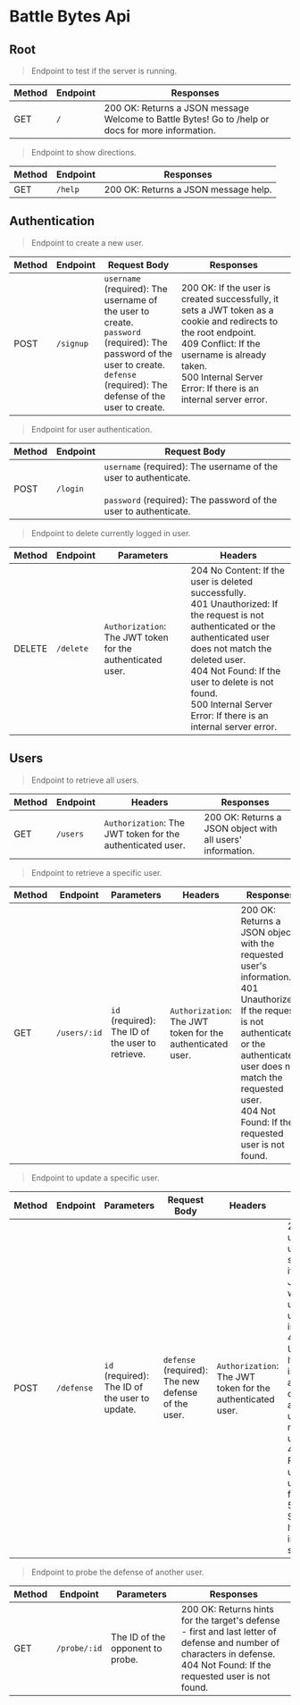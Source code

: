 # Battle Bytes Api

## Root

> Endpoint to test if the server is running.

| Method | Endpoint | Responses |
|--------|----------|-----------|
| GET | `/` | 200 OK: Returns a JSON message Welcome to Battle Bytes! Go to /help or docs for more information. |

> Endpoint to show directions.

| Method | Endpoint | Responses |
|--------|----------|------------|
| GET | `/help` | 200 OK: Returns a JSON message help. |

## Authentication
> Endpoint to create a new user.

| Method | Endpoint | Request Body | Responses |
|--------|----------|--------------|-----------|
| POST | `/signup` | `username` (required): The username of the user to create.<br>`password` (required): The password of the user to create. <br>`defense` (required): The defense of the user to create.| 200 OK: If the user is created successfully, it sets a JWT token as a cookie and redirects to the root endpoint.<br>409 Conflict: If the username is already taken.<br>500 Internal Server Error: If there is an internal server error. |

> Endpoint for user authentication.

| Method | Endpoint | Request Body |
|--------|----------|--------------|
| POST | `/login` | `username` (required): The username of the user to authenticate.<br><br>`password` (required): The password of the user to authenticate.

> Endpoint to delete currently logged in user.

| Method | Endpoint | Parameters | Headers |
|--------|----------|------------|---------|
| DELETE | `/delete` | `Authorization`: The JWT token for the authenticated user. | 204 No Content: If the user is deleted successfully.<br>401 Unauthorized: If the request is not authenticated or the authenticated user does not match the deleted user.<br>404 Not Found: If the user to delete is not found.<br>500 Internal Server Error: If there is an internal server error. |

## Users

> Endpoint to retrieve all users.

| Method | Endpoint | Headers | Responses |
|--------|----------|---------|-----------|
| GET | `/users` | `Authorization`: The JWT token for the authenticated user. | 200 OK: Returns a JSON object with all users' information. |

> Endpoint to retrieve a specific user.

| Method | Endpoint | Parameters | Headers | Responses |
|--------|----------|------------|---------|-----------|
| GET | `/users/:id` | `id` (required): The ID of the user to retrieve. | `Authorization`: The JWT token for the authenticated user. | 200 OK: Returns a JSON object with the requested user's information.<br>401 Unauthorized: If the request is not authenticated or the authenticated user does not match the requested user.<br>404 Not Found: If the requested user is not found. |

> Endpoint to update a specific user.

| Method | Endpoint | Parameters | Request Body | Headers | Responses |
|--------|----------|------------|--------------|---------|-----------|
| POST | `/defense` | `id` (required): The ID of the user to update. | `defense` (required): The new defense of the user. | `Authorization`: The JWT token for the authenticated user. | 200 OK: If the user is updated successfully, it returns a JSON object with the updated user's information.<br>401 Unauthorized: If the request is not authenticated or the authenticated user does not match the updated user.<br>404 Not Found: If the user to update is not found.<br>500 Internal Server Error: If there is an internal server error. |

> Endpoint to probe the defense of another user.

| Method | Endpoint | Parameters | Responses |
|--------|----------|------------|----------|
| GET | `/probe/:id` | The ID of the opponent to probe. | 200 OK: Returns hints for the target's defense - first and last letter of defense and number of characters in defense.<br>404 Not Found: If the requested user is not found.
